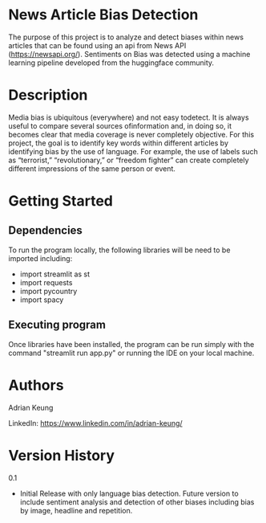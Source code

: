 # News Article Bias Detection

The purpose of this project is to analyze and detect biases within news articles that can be found using an api from News API (https://newsapi.org/). Sentiments on Bias was detected using a machine learning pipeline developed from the huggingface community.

# Description
Media bias is ubiquitous (everywhere) and not easy todetect. It is always useful to compare several sources ofinformation and, in doing so, it becomes clear that media coverage is never completely objective. For this project, the goal is to identify key words within different articles by identifying bias by the use of language. For example, the use of labels such as “terrorist,” “revolutionary,” or “freedom fighter” can create completely different impressions of the same person or event.

# Getting Started
## Dependencies
To run the program locally, the following libraries will be need to be imported including:
- import streamlit as st
- import requests
- import pycountry
- import spacy

## Executing program
Once libraries have been installed, the program can be run simply with the command "streamlit run app.py" or running the IDE on your local machine.

# Authors
Adrian Keung

LinkedIn: https://www.linkedin.com/in/adrian-keung/

# Version History
0.1
- Initial Release with only language bias detection. Future version to include sentiment analysis and detection of other biases including bias by image, headline and repetition.

